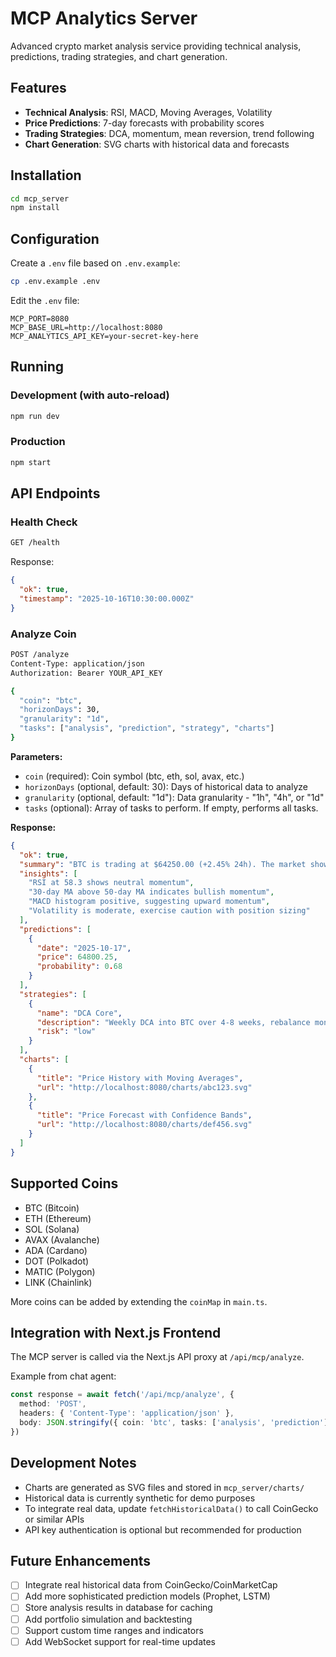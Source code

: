 # MCP Analytics Server

Advanced crypto market analysis service providing technical analysis, predictions, trading strategies, and chart generation.

## Features

- **Technical Analysis**: RSI, MACD, Moving Averages, Volatility
- **Price Predictions**: 7-day forecasts with probability scores
- **Trading Strategies**: DCA, momentum, mean reversion, trend following
- **Chart Generation**: SVG charts with historical data and forecasts

## Installation

```bash
cd mcp_server
npm install
```

## Configuration

Create a `.env` file based on `.env.example`:

```bash
cp .env.example .env
```

Edit the `.env` file:

```env
MCP_PORT=8080
MCP_BASE_URL=http://localhost:8080
MCP_ANALYTICS_API_KEY=your-secret-key-here
```

## Running

### Development (with auto-reload)
```bash
npm run dev
```

### Production
```bash
npm start
```

## API Endpoints

### Health Check
```bash
GET /health
```

Response:
```json
{
  "ok": true,
  "timestamp": "2025-10-16T10:30:00.000Z"
}
```

### Analyze Coin
```bash
POST /analyze
Content-Type: application/json
Authorization: Bearer YOUR_API_KEY

{
  "coin": "btc",
  "horizonDays": 30,
  "granularity": "1d",
  "tasks": ["analysis", "prediction", "strategy", "charts"]
}
```

**Parameters:**
- `coin` (required): Coin symbol (btc, eth, sol, avax, etc.)
- `horizonDays` (optional, default: 30): Days of historical data to analyze
- `granularity` (optional, default: "1d"): Data granularity - "1h", "4h", or "1d"
- `tasks` (optional): Array of tasks to perform. If empty, performs all tasks.

**Response:**
```json
{
  "ok": true,
  "summary": "BTC is trading at $64250.00 (+2.45% 24h). The market shows a bullish trend with neutral conditions. Volatility is moderate.",
  "insights": [
    "RSI at 58.3 shows neutral momentum",
    "30-day MA above 50-day MA indicates bullish momentum",
    "MACD histogram positive, suggesting upward momentum",
    "Volatility is moderate, exercise caution with position sizing"
  ],
  "predictions": [
    {
      "date": "2025-10-17",
      "price": 64800.25,
      "probability": 0.68
    }
  ],
  "strategies": [
    {
      "name": "DCA Core",
      "description": "Weekly DCA into BTC over 4-8 weeks, rebalance monthly",
      "risk": "low"
    }
  ],
  "charts": [
    {
      "title": "Price History with Moving Averages",
      "url": "http://localhost:8080/charts/abc123.svg"
    },
    {
      "title": "Price Forecast with Confidence Bands",
      "url": "http://localhost:8080/charts/def456.svg"
    }
  ]
}
```

## Supported Coins

- BTC (Bitcoin)
- ETH (Ethereum)
- SOL (Solana)
- AVAX (Avalanche)
- ADA (Cardano)
- DOT (Polkadot)
- MATIC (Polygon)
- LINK (Chainlink)

More coins can be added by extending the `coinMap` in `main.ts`.

## Integration with Next.js Frontend

The MCP server is called via the Next.js API proxy at `/api/mcp/analyze`.

Example from chat agent:
```typescript
const response = await fetch('/api/mcp/analyze', {
  method: 'POST',
  headers: { 'Content-Type': 'application/json' },
  body: JSON.stringify({ coin: 'btc', tasks: ['analysis', 'prediction'] })
})
```

## Development Notes

- Charts are generated as SVG files and stored in `mcp_server/charts/`
- Historical data is currently synthetic for demo purposes
- To integrate real data, update `fetchHistoricalData()` to call CoinGecko or similar APIs
- API key authentication is optional but recommended for production

## Future Enhancements

- [ ] Integrate real historical data from CoinGecko/CoinMarketCap
- [ ] Add more sophisticated prediction models (Prophet, LSTM)
- [ ] Store analysis results in database for caching
- [ ] Add portfolio simulation and backtesting
- [ ] Support custom time ranges and indicators
- [ ] Add WebSocket support for real-time updates

